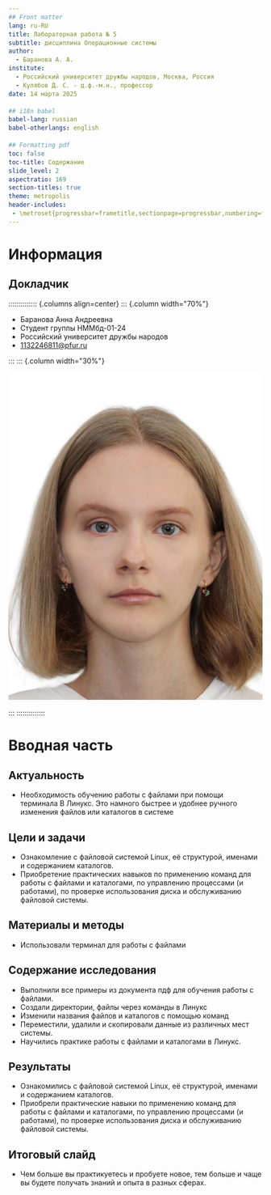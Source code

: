```yaml
---
## Front matter
lang: ru-RU
title: Лабораторная работа № 5
subtitle: дисциплина Операционные системы
author:
  - Баранова А. А.
institute:
  - Российский университет дружбы народов, Москва, Россия
  - Кулябов Д. С. - д.ф.-м.н., профессор
date: 14 марта 2025

## i18n babel
babel-lang: russian
babel-otherlangs: english

## Formatting pdf
toc: false
toc-title: Содержание
slide_level: 2
aspectratio: 169
section-titles: true
theme: metropolis
header-includes:
 - \metroset{progressbar=frametitle,sectionpage=progressbar,numbering=fraction}
---
```


# Информация

## Докладчик

:::::::::::::: {.columns align=center}
::: {.column width="70%"}

  * Баранова Анна Андреевна
  * Студент группы НММбд-01-24
  * Российский университет дружбы народов
  * 1132246811@pfur.ru

:::
::: {.column width="30%"}

![](./image/mee.jpg)

:::
::::::::::::::

# Вводная часть

## Актуальность

- Необходимость обучению работы с файлами при помощи терминала В Линукс. Это намного быстрее и удобнее ручного изменения файлов или каталогов в системе

## Цели и задачи

- Ознакомление с файловой системой Linux, её структурой, именами и содержанием каталогов. 
- Приобретение практических навыков по применению команд для работы с файлами и каталогами, по управлению процессами (и работами), по проверке использования диска и обслуживанию файловой системы.


## Материалы и методы

- Использовали терминал для работы с файлами

## Содержание исследования

- Выполнили все примеры из документа пдф для обучения работы с файлами.
- Создали директории, файлы через команды в Линукс
- Изменили названия файлов и каталогов с помощью команд
- Переместили, удалили и скопировали данные из различных мест системы.
- Научились практике работы с файлами и каталогами в Линукс.

## Результаты

- Ознакомились с файловой системой Linux, её структурой, именами и содержанием каталогов. 
- Приобрели практические навыки по применению команд для работы с файлами и каталогами, по управлению процессами (и работами), по проверке использования диска и обслуживанию файловой системы.

## Итоговый слайд

- Чем больше вы практикуетесь и пробуете новое, тем больше и чаще вы будете получать знаний и опыта в разных сферах.
